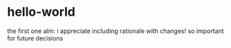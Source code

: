 # hello-world
the first one
alm: i appreciate including rationale with changes! so important for future decisions
